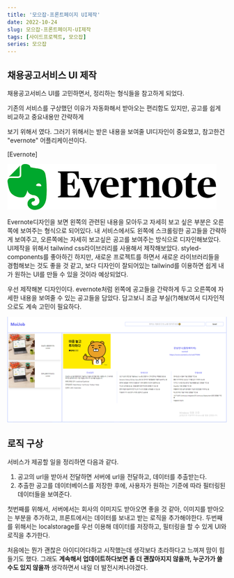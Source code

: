 ```yaml
---
title: '모으잡-프론트페이지 UI제작'
date: 2022-10-24
slug: 모으잡-프론트페이지-UI제작
tags: [사이드프로젝트, 모으잡]
series: 모으잡
---
```


## 채용공고서비스 UI 제작

채용공고서비스 UI를 고민하면서, 정리하는 형식들을 참고하게 되었다.

기존의 서비스를 구상했던 이유가 자동화해서 받아오는 편리함도 있지만, 공고를 쉽게 비교하고 중요내용만 간략하게

보기 위해서 였다. 그러기 위해서는 받은 내용을 보여줄 UI디자인이 중요했고, 참고한건 "evernote" 어플리케이션이다.

[Evernote]

![에버노트](./에버노트.png)

Evernote디자인을 보면 왼쪽의 관련된 내용을 모아두고 자세히 보고 싶은 부분은 오른쪽에 보여주는 형식으로 되어있다. 내 서비스에서도 왼쪽에 스크롤링한 공고들을 간략하게 보여주고, 오른쪽에는 자세히 보고싶은 공고를 보여주는 방식으로 디자인해보았다. UI제작을 위해서 tailwind css라이브러리를 사용해서 제작해보았다. styled-components를 좋아하긴 하지만, 새로운 프로젝트를 하면서 새로운 라이브러리들을 경험해보는 것도 좋을 것 같고, 보다 디자인이 잘되어있는 tailwind를 이용하면 쉽게 내가 원하는 UI를 만들 수 있을 것이라 예상되었다.

우선 제작해본 디자인이다. evernote처럼 왼쪽에 공고들을 간략하게 두고 오른쪽에 자세한 내용을 보여줄 수 있는 공고들을 담았다. 담고보니 조금 부실(?)해보여서 디자인적으로도 계속 고민이 필요하다.

![UI](./UI.png)
## 로직 구상

서비스가 제공할 일을 정리하면 다음과 같다.

1. 공고의 url을 받아서 전달하면 서버에 url을 전달하고, 데이터를 추출받는다.
2. 추출한 공고를 데이터베이스를 저장한 후에, 사용자가 원하는 기준에 따라 필터링된 데이터들을 보여준다.

첫번째를 위해서, 서버에서는 회사의 이미지도 받아오면 좋을 것 같아, 이미지를 받아오는 부분을 추가하고, 프론트에서는 데이터를 보내고 받는 로직을 추가해야한다. 두번째를 위해서는 localstorage를 우선 이용해 데이터를 저장하고, 필터링을 할 수 있게 UI와 로직을 추가한다.

처음에는 뭔가 괜찮은 아이디어다하고 시작했는데 생각보다 초라하다고 느껴져 맘이 힘들기도 했다. 그래도 **계속해서 업데이트하다보면 좀 더 괜찮아지지 않을까, 누군가가 쓸 수도 있지 않을까** 생각하면서 내일 더 발전시켜나야겠다.
